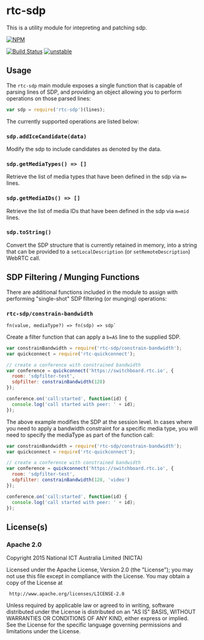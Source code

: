 # rtc-sdp

This is a utility module for intepreting and patching sdp.


[![NPM](https://nodei.co/npm/rtc-sdp.png)](https://nodei.co/npm/rtc-sdp/)

[![Build Status](https://img.shields.io/travis/rtc-io/rtc-sdp.svg?branch=master)](https://travis-ci.org/rtc-io/rtc-sdp) [![unstable](https://img.shields.io/badge/stability-unstable-yellowgreen.svg)](https://github.com/dominictarr/stability#unstable)

## Usage

The `rtc-sdp` main module exposes a single function that is capable of
parsing lines of SDP, and providing an object allowing you to perform
operations on those parsed lines:

```js
var sdp = require('rtc-sdp')(lines);
```

The currently supported operations are listed below:

### `sdp.addIceCandidate(data)`

Modify the sdp to include candidates as denoted by the data.

### `sdp.getMediaTypes() => []`

Retrieve the list of media types that have been defined in the sdp via
`m=` lines.

### `sdp.getMediaIDs() => []`

Retrieve the list of media IDs that have been defined in the sdp via
`m=mid` lines.

### `sdp.toString()`

Convert the SDP structure that is currently retained in memory, into a string
that can be provided to a `setLocalDescription` (or `setRemoteDescription`)
WebRTC call.

## SDP Filtering / Munging Functions

There are additional functions included in the module to assign with
performing "single-shot" SDP filtering (or munging) operations:

### `rtc-sdp/constrain-bandwidth`

```
fn(value, mediaType?) => fn(sdp) => sdp`
```

Create a filter function that can apply a `b=AS` line to the supplied SDP.

```js
var constrainBandwidth = require('rtc-sdp/constrain-bandwidth');
var quickconnect = require('rtc-quickconnect');

// create a conference with constrained bandwidth
var conference = quickconnect('https://switchboard.rtc.io', {
  room: 'sdpfilter-test',
  sdpfilter: constrainBandwidth(128)
});

conference.on('call:started', function(id) {
  console.log('call started with peer: ' + id);
});

```

The above example modifies the SDP at the session level.  In cases where you
need to apply a bandwidth constraint for a specific media type, you will need
to specify the mediaType as part of the function call:

```js
var constrainBandwidth = require('rtc-sdp/constrain-bandwidth');
var quickconnect = require('rtc-quickconnect');

// create a conference with constrained bandwidth
var conference = quickconnect('https://switchboard.rtc.io', {
  room: 'sdpfilter-test',
  sdpfilter: constrainBandwidth(128, 'video')
});

conference.on('call:started', function(id) {
  console.log('call started with peer: ' + id);
});

```

## License(s)

### Apache 2.0

Copyright 2015 National ICT Australia Limited (NICTA)

   Licensed under the Apache License, Version 2.0 (the "License");
   you may not use this file except in compliance with the License.
   You may obtain a copy of the License at

     http://www.apache.org/licenses/LICENSE-2.0

   Unless required by applicable law or agreed to in writing, software
   distributed under the License is distributed on an "AS IS" BASIS,
   WITHOUT WARRANTIES OR CONDITIONS OF ANY KIND, either express or implied.
   See the License for the specific language governing permissions and
   limitations under the License.
